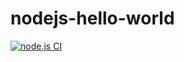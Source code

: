 # nodejs-hello-world

[![node.js CI](https://github.com/solankiarpan/nodejs-hello-world/actions/workflows/main.yaml/badge.svg)](https://github.com/solankiarpan/nodejs-hello-world/actions/workflows/main.yaml)
